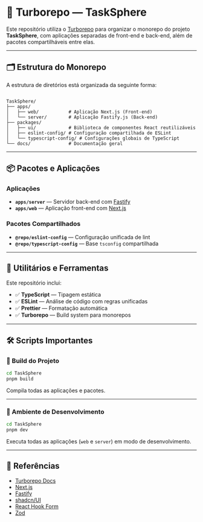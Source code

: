 # 🧩 Turborepo — TaskSphere

Este repositório utiliza o [Turborepo](https://turbo.build/repo) para organizar o monorepo do projeto **TaskSphere**, com aplicações separadas de front-end e back-end, além de pacotes compartilháveis entre elas.

---

## 🗂 Estrutura do Monorepo

A estrutura de diretórios está organizada da seguinte forma:

```

TaskSphere/
├── apps/
│   ├── web/           # Aplicação Next.js (Front-end)
│   └── server/        # Aplicação Fastify.js (Back-end)
├── packages/
│   ├── ui/            # Biblioteca de componentes React reutilizáveis
│   ├── eslint-config/ # Configuração compartilhada de ESLint
│   └── typescript-config/ # Configurações globais de TypeScript
└── docs/              # Documentação geral

````

---

## 📦 Pacotes e Aplicações

### Aplicações

- **`apps/server`** — Servidor back-end com [Fastify](https://fastify.dev/)
- **`apps/web`** — Aplicação front-end com [Next.js](https://nextjs.org/)

### Pacotes Compartilhados

- **`@repo/eslint-config`** — Configuração unificada de lint
- **`@repo/typescript-config`** — Base `tsconfig` compartilhada

---

## 🧰 Utilitários e Ferramentas

Este repositório inclui:

- ✅ **TypeScript** — Tipagem estática
- ✅ **ESLint** — Análise de código com regras unificadas
- ✅ **Prettier** — Formatação automática
- ✅ **Turborepo** — Build system para monorepos

---

## 🛠️ Scripts Importantes

### 🔧 Build do Projeto

```bash
cd TaskSphere
pnpm build
````

Compila todas as aplicações e pacotes.

---

### 🚀 Ambiente de Desenvolvimento

```bash
cd TaskSphere
pnpm dev
```

Executa todas as aplicações (`web` e `server`) em modo de desenvolvimento.

---

## 📖 Referências

* [Turborepo Docs](https://turbo.build/repo/docs)
* [Next.js](https://nextjs.org/)
* [Fastify](https://fastify.dev/)
* [shadcn/UI](https://ui.shadcn.com/)
* [React Hook Form](https://react-hook-form.com/)
* [Zod](https://zod.dev/)


